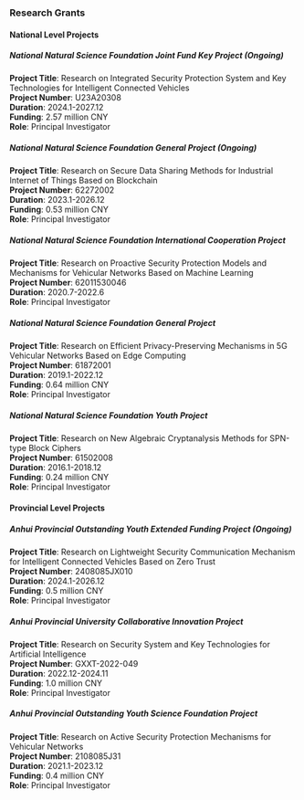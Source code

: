 ### Research Grants

#### National Level Projects

##### National Natural Science Foundation Joint Fund Key Project (Ongoing)
**Project Title**: Research on Integrated Security Protection System and Key Technologies for Intelligent Connected Vehicles  
**Project Number**: U23A20308  
**Duration**: 2024.1-2027.12  
**Funding**: 2.57 million CNY  
**Role**: Principal Investigator

##### National Natural Science Foundation General Project (Ongoing)
**Project Title**: Research on Secure Data Sharing Methods for Industrial Internet of Things Based on Blockchain  
**Project Number**: 62272002  
**Duration**: 2023.1-2026.12  
**Funding**: 0.53 million CNY  
**Role**: Principal Investigator

##### National Natural Science Foundation International Cooperation Project
**Project Title**: Research on Proactive Security Protection Models and Mechanisms for Vehicular Networks Based on Machine Learning  
**Project Number**: 62011530046  
**Duration**: 2020.7-2022.6  
**Role**: Principal Investigator

##### National Natural Science Foundation General Project
**Project Title**: Research on Efficient Privacy-Preserving Mechanisms in 5G Vehicular Networks Based on Edge Computing  
**Project Number**: 61872001  
**Duration**: 2019.1-2022.12  
**Funding**: 0.64 million CNY  
**Role**: Principal Investigator

##### National Natural Science Foundation Youth Project
**Project Title**: Research on New Algebraic Cryptanalysis Methods for SPN-type Block Ciphers  
**Project Number**: 61502008  
**Duration**: 2016.1-2018.12  
**Funding**: 0.24 million CNY  
**Role**: Principal Investigator

#### Provincial Level Projects

##### Anhui Provincial Outstanding Youth Extended Funding Project (Ongoing)
**Project Title**: Research on Lightweight Security Communication Mechanism for Intelligent Connected Vehicles Based on Zero Trust  
**Project Number**: 2408085JX010  
**Duration**: 2024.1-2026.12  
**Funding**: 0.5 million CNY  
**Role**: Principal Investigator

##### Anhui Provincial University Collaborative Innovation Project
**Project Title**: Research on Security System and Key Technologies for Artificial Intelligence  
**Project Number**: GXXT-2022-049  
**Duration**: 2022.12-2024.11  
**Funding**: 1.0 million CNY  
**Role**: Principal Investigator

##### Anhui Provincial Outstanding Youth Science Foundation Project
**Project Title**: Research on Active Security Protection Mechanisms for Vehicular Networks  
**Project Number**: 2108085J31  
**Duration**: 2021.1-2023.12  
**Funding**: 0.4 million CNY  
**Role**: Principal Investigator